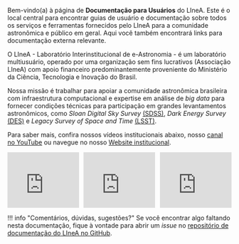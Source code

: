 Bem-vindo(a) à página de **Documentação para Usuários** do LIneA. Este é o local central para encontrar guias de usuário e documentação sobre todos os serviços e ferramentas fornecidos pelo LIneA para a comunidade astronômica e público em geral. Aqui você também encontrará links para documentação externa relevante. 

O LIneA - Laboratório Interinstitucional de e-Astronomia - é um laboratório multiusuário, operado por uma organização sem fins lucrativos (Associação LIneA) com apoio financeiro predominantemente proveniente do Ministério da Ciência, Tecnologia e Inovação do Brasil. 

Nossa missão é trabalhar para apoiar a comunidade astronômica brasileira com infraestrutura computacional e expertise em análise de _big data_ para fornecer condições técnicas para participação em grandes levantamentos astronômicos, como _Sloan Digital Sky Survey_ [(SDSS)](https://www.sdss.org), _Dark Energy Survey_ [(DES)](https://www.darkenergysurvey.org) e _Legacy Survey of Space and Time_ [(LSST)](https://rubinobservatory.org). 


Para saber mais, confira nossos vídeos institucionais abaixo, nosso [canal no YouTube](https://www.youtube.com/@linea_org) ou navegue no nosso [Website institucional](https://www.linea.org.br/). 


<!-- **[EN]**

Welcome to LIneA's _Documentation for Users_ page. This is the central place to find user-guides and high-level documentation about all services and tools provided by LIneA to the astronomical community and general public. You will also find links to relevant external documentation.    -->


<div style="display: flex; gap: 10px; justify-content: space-between;">
  <iframe width="32%" height="125" src="https://www.youtube.com/embed/4oiEKtzTkTA" frameborder="0" allowfullscreen></iframe>
  <iframe width="32%" height="125" src="https://www.youtube.com/embed/j0NCNa2-u8E" frameborder="0" allowfullscreen></iframe>
  <iframe width="32%" height="125" src="https://www.youtube.com/embed/TX61BMryKbo" frameborder="0" allowfullscreen></iframe>
</div>


!!! info "Comentários, dúvidas, sugestões?"
	 Se você encontrar algo faltando nesta documentação, fique à vontade para abrir um _issue_  no [repositório de documentação do LIneA no GitHub](https://github.com/linea-it/docs).

